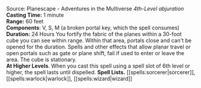 Source: Planescape - Adventures in the Multiverse
*4th-Level abjuration*
**Casting Time:** 1 minute  
**Range:** 60 feet  
**Components**: V, S, M (a broken portal key, which the spell consumes)  
**Duration:** 24 Hours
You fortify the fabric of the planes within a 30-foot cube you can see within range. Within that area, portals close and can't be opened for the duration. Spells and other effects that allow planar travel or open portals such as gate or plane shift, fail if used to enter or leave the area. The cube is stationary.  
**At Higher Levels**. When you cast this spell using a spell slot of 6th level or higher, the spell lasts until dispelled.
**Spell Lists.** [[spells:sorcerer|sorcerer]], [[spells:warlock|warlock]], [[spells:wizard|wizard]]